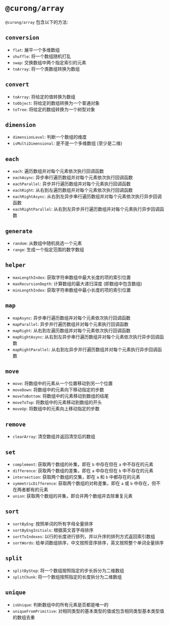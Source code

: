 # `@curong/array`

`@curong/array` 包含以下的方法:

## `conversion`

- `flat`: 展平一个多维数组
- `shuffle`: 将一个数组随机打乱
- `swap`: 交换数组中两个指定索引的元素
- `toArray`: 将一个类数组转换为数组

## `convert`

- `toArray`: 将给定的值转换为数组
- `toObject`: 将给定的数组转换为一个普通对象
- `toTree`: 将给定的数组转换为一个树型对象

## `dimension`

- `dimensionLevel`: 判断一个数组的维度
- `isMultiDimensional`: 是不是一个多维数组 (至少是二维)

## `each`

- `each`: 遍历数组并对每个元素依次执行回调函数
- `eachAsync`: 异步串行遍历数组并对每个元素依次执行回调函数
- `eachParallel`: 异步并行遍历数组并对每个元素执行回调函数
- `eachRight`: 从右到左遍历数组并对每个元素依次执行回调函数
- `eachRightAsync`: 从右到左异步串行遍历数组并对每个元素依次执行异步回调函数
- `eachRightParallel`: 从右到左异步并行遍历数组并对每个元素执行异步回调函数

## `generate`

- `random`: 从数组中随机挑选一个元素
- `range`: 生成一个指定范围的数字数组

## `helper`

- `maxLengthIndex`: 获取字符串数组中最大长度的项的索引位置
- `maxRecursionDepth`: 计算数组的最大递归深度 (即数组中包含数组)
- `minLengthIndex`: 获取字符串数组中最小长度的项的索引位置

## `map`

- `mapAsync`: 异步串行遍历数组并对每个元素依次执行回调函数
- `mapParallel`: 异步并行遍历数组并对每个元素执行回调函数
- `mapRight`: 从右到左遍历数组并对每个元素依次执行回调函数
- `mapRightAsync`: 从右到左异步串行遍历数组并对每个元素依次执行异步回调函数
- `mapRightParallel`: 从右到左异步并行遍历数组并对每个元素执行异步回调函数

## `move`

- `move`: 将数组中的元素从一个位置移动到另一个位置
- `moveDown`: 将数组中的元素向下移动指定的步数
- `moveToBottom`: 将数组中的元素移动到数组的结尾
- `moveToTop`: 将数组中的元素移动到数组的开头
- `moveUp`: 将数组中的元素向上移动指定的步数

## `remove`

- `clearArray`: 清空数组并返回清空后的数组

## `set`

- `complement`: 获取两个数组的补集，即在 `b` 中存在但在 `a` 中不存在的元素
- `difference`: 获取两个数组的差集，即在 `a` 中存在但在 `b` 中不存在的元素
- `intersection`: 获取两个数组的交集，即在 `a` 和 `b` 中都存在的元素
- `symmetricDifference`: 获取两个数组的对称差集，即在 `a` 或 `b` 中存在，但不在两者都有的元素
- `union`: 获取两个数组的并集，即合并两个数组并去除重复元素

## `sort`

- `sortByEng`: 按照单词的所有字母全量排序
- `sortByEngInitials`: 根据英文首字母排序
- `sortToIndexes`: 以行的长度进行排列，并以升序的排列方式返回索引数组
- `sortWords`: 给单词数组排序，中文按照音序排序，英文按照整个单词全量排序

## `split`

- `splitByStep`: 将一个数组按照指定的步长拆分为二维数组
- `splitChunk`: 将一个数组按照指定的长度拆分为二维数组

## `unique`

- `isUnique`: 判断数组中的所有元素是否都是唯一的
- `uniqueFromPrimitive`: 对相同类型的基本类型的值或包含相同类型基本类型值的数组去重
